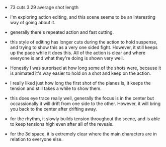 - 73 cuts
3.29 average shot length
- I'm exploring action editing, and this scene seems to be an interesting way of going about it. 
- generally there's repeated action and fast cutting. 
- this style of editing has longer cuts during the action to hold suspense, and trying to show this as a very one sided fight. However, it still keeps up the pace while it does this. All of the action is clear and where everyone is and what they're doing is shown very well. 
- Honestly I was surprised at how long some of the shots were, because it is animated it's way easier to hold on a shot and keep on the action. 
- I really liked just how long the first shot of the planes is, it keeps the tension and still takes a while to show them. 


- this does eye trace really well, generally the focus is in the center but occassionally it will drift from one side to the other. However, it will bring you back to the center after drifting away. 
- for the rhythm, it slowly builds tension throughout the scene, and is able to keep tensions high even after all of the reveals. 
- for the 3d space, it is extremely clear where the main characters are in relation to everyone else. 
